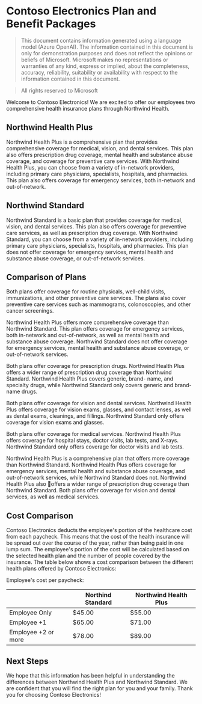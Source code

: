 # Contoso Electronics Plan and Benefit Packages



> This document contains information generated using a language model (Azure OpenAI). The information
> contained in this document is only for demonstration purposes and does not reflect the opinions or
> beliefs of Microsoft. Microsoft makes no representations or warranties of any kind, express or implied,
> about the completeness, accuracy, reliability, suitability or availability with respect to the information
> contained in this document.

> All rights reserved to Microsoft

Welcome to Contoso Electronics! We are excited to offer our employees two comprehensive health
insurance plans through Northwind Health.

## Northwind Health Plus

Northwind Health Plus is a comprehensive plan that provides comprehensive coverage for medical,
vision, and dental services. This plan also offers prescription drug coverage, mental health and substance
abuse coverage, and coverage for preventive care services. With Northwind Health Plus, you can choose
from a variety of in-network providers, including primary care physicians, specialists, hospitals, and
pharmacies. This plan also offers coverage for emergency services, both in-network and out-of-network.

## Northwind Standard

Northwind Standard is a basic plan that provides coverage for medical, vision, and dental services. This
plan also offers coverage for preventive care services, as well as prescription drug coverage. With
Northwind Standard, you can choose from a variety of in-network providers, including primary care
physicians, specialists, hospitals, and pharmacies. This plan does not offer coverage for emergency
services, mental health and substance abuse coverage, or out-of-network services.

## Comparison of Plans

Both plans offer coverage for routine physicals, well-child visits, immunizations, and other preventive
care services. The plans also cover preventive care services such as mammograms, colonoscopies, and
other cancer screenings.

Northwind Health Plus offers more comprehensive coverage than Northwind Standard. This plan offers
coverage for emergency services, both in-network and out-of-network, as well as mental health and
substance abuse coverage. Northwind Standard does not offer coverage for emergency services, mental
health and substance abuse coverage, or out-of-network services.

Both plans offer coverage for prescription drugs. Northwind Health Plus offers a wider range of
prescription drug coverage than Northwind Standard. Northwind Health Plus covers generic, brand-
name, and specialty drugs, while Northwind Standard only covers generic and brand-name drugs.

Both plans offer coverage for vision and dental services. Northwind Health Plus offers coverage for vision
exams, glasses, and contact lenses, as well as dental exams, cleanings, and fillings. Northwind Standard
only offers coverage for vision exams and glasses.

Both plans offer coverage for medical services. Northwind Health Plus offers coverage for hospital stays,
doctor visits, lab tests, and X-rays. Northwind Standard only offers coverage for doctor visits and lab
tests.

Northwind Health Plus is a comprehensive plan that offers more coverage than Northwind Standard.
Northwind Health Plus offers coverage for emergency services, mental health and substance abuse
coverage, and out-of-network services, while Northwind Standard does not. Northwind Health Plus also
offers a wider range of prescription drug coverage than Northwind Standard. Both plans offer coverage
for vision and dental services, as well as medical services.

## Cost Comparison

Contoso Electronics deducts the employee's portion of the healthcare cost from each paycheck. This
means that the cost of the health insurance will be spread out over the course of the year, rather
than being paid in one lump sum. The employee's portion of the cost will be calculated based on the
selected health plan and the number of people covered by the insurance. The table below shows a
cost comparison between the different health plans offered by Contoso Electronics:

Employee's cost per paycheck:

|                     | Northind Standard | Northwind Health Plus |
| ------------------- | ----------------- | --------------------- |
| Employee Only       | $45.00            | $55.00                |
| Employee +1         | $65.00            | $71.00                |
| Employee +2 or more | $78.00            | $89.00                |

## Next Steps

We hope that this information has been helpful in understanding the differences between Northwind
Health Plus and Northwind Standard. We are confident that you will find the right plan for you and
your family. Thank you for choosing Contoso Electronics!
